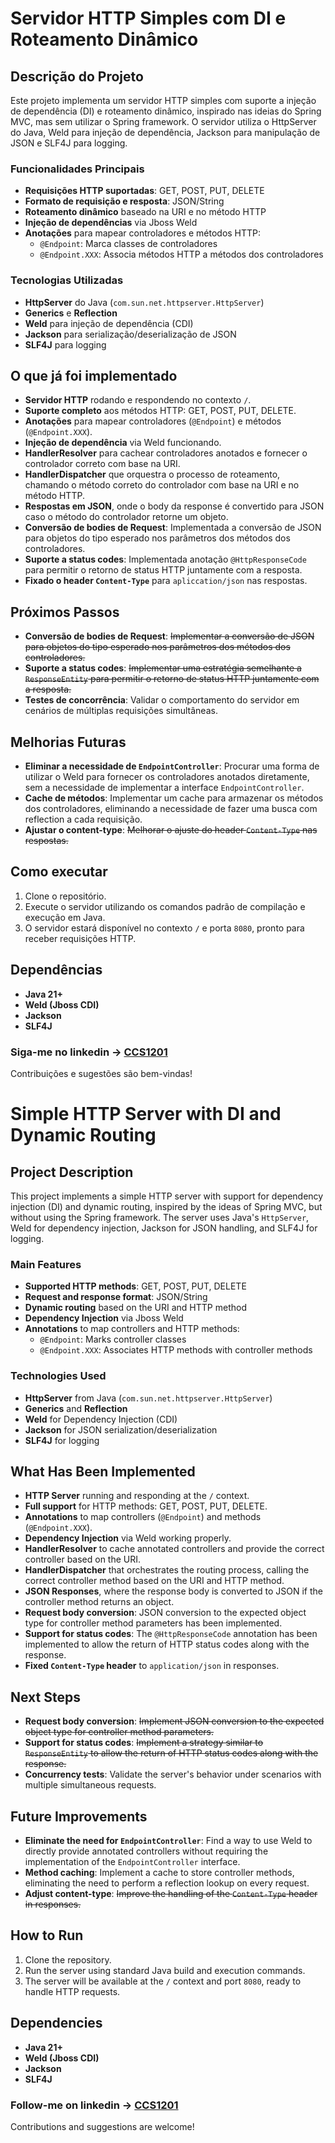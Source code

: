 # Servidor HTTP Simples com DI e Roteamento Dinâmico

## Descrição do Projeto
Este projeto implementa um servidor HTTP simples com suporte a injeção de dependência (DI) e roteamento dinâmico, inspirado nas ideias do Spring MVC, mas sem utilizar o Spring framework. O servidor utiliza o HttpServer do Java, Weld para injeção de dependência, Jackson para manipulação de JSON e SLF4J para logging.

### Funcionalidades Principais
- **Requisições HTTP suportadas**: GET, POST, PUT, DELETE
- **Formato de requisição e resposta**: JSON/String
- **Roteamento dinâmico** baseado na URI e no método HTTP
- **Injeção de dependências** via Jboss Weld
- **Anotações** para mapear controladores e métodos HTTP:
  - `@Endpoint`: Marca classes de controladores
  - `@Endpoint.XXX`: Associa métodos HTTP a métodos dos controladores

### Tecnologias Utilizadas
- **HttpServer** do Java (`com.sun.net.httpserver.HttpServer`)
- **Generics** e **Reflection**
- **Weld** para injeção de dependência (CDI)
- **Jackson** para serialização/deserialização de JSON
- **SLF4J** para logging

## O que já foi implementado
- **Servidor HTTP** rodando e respondendo no contexto `/`.
- **Suporte completo** aos métodos HTTP: GET, POST, PUT, DELETE.
- **Anotações** para mapear controladores (`@Endpoint`) e métodos (`@Endpoint.XXX`).
- **Injeção de dependência** via Weld funcionando.
- **HandlerResolver** para cachear controladores anotados e fornecer o controlador correto com base na URI.
- **HandlerDispatcher** que orquestra o processo de roteamento, chamando o método correto do controlador com base na URI e no método HTTP.
- **Respostas em JSON**, onde o body da response é convertido para JSON caso o método do controlador retorne um objeto.
- **Conversão de bodies de Request**: Implementada a conversão de JSON para objetos do tipo esperado nos parâmetros dos métodos dos controladores.
- **Suporte a status codes**: Implementada anotação `@HttpResponseCode` para permitir o retorno de status HTTP juntamente com a resposta.
- **Fixado o header `Content-Type`** para `apliccation/json` nas respostas.

## Próximos Passos
- **Conversão de bodies de Request**: ~~Implementar a conversão de JSON para objetos do tipo esperado nos parâmetros dos métodos dos controladores.~~
- **Suporte a status codes**: ~~Implementar uma estratégia semelhante a `ResponseEntity` para permitir o retorno de status HTTP juntamente com a resposta.~~
- **Testes de concorrência**: Validar o comportamento do servidor em cenários de múltiplas requisições simultâneas.

## Melhorias Futuras
- **Eliminar a necessidade de `EndpointController`**: Procurar uma forma de utilizar o Weld para fornecer os controladores anotados diretamente, sem a necessidade de implementar a interface `EndpointController`.
- **Cache de métodos**: Implementar um cache para armazenar os métodos dos controladores, eliminando a necessidade de fazer uma busca com reflection a cada requisição.
- **Ajustar o content-type**: ~~Melhorar o ajuste do header `Content-Type` nas respostas.~~

## Como executar
1. Clone o repositório.
2. Execute o servidor utilizando os comandos padrão de compilação e execução em Java.
3. O servidor estará disponível no contexto `/` e porta `8080`, pronto para receber requisições HTTP.

## Dependências
- **Java 21+**
- **Weld (Jboss CDI)**
- **Jackson**
- **SLF4J**

### Siga-me no linkedin -> [CCS1201](https://www.linkedin.com/feed/update/urn:li:activity:7242648326699913219/)

Contribuições e sugestões são bem-vindas!


# Simple HTTP Server with DI and Dynamic Routing

## Project Description
This project implements a simple HTTP server with support for dependency injection (DI) and dynamic routing, inspired by the ideas of Spring MVC, but without using the Spring framework. The server uses Java's `HttpServer`, Weld for dependency injection, Jackson for JSON handling, and SLF4J for logging.

### Main Features
- **Supported HTTP methods**: GET, POST, PUT, DELETE
- **Request and response format**: JSON/String
- **Dynamic routing** based on the URI and HTTP method
- **Dependency Injection** via Jboss Weld
- **Annotations** to map controllers and HTTP methods:
  - `@Endpoint`: Marks controller classes
  - `@Endpoint.XXX`: Associates HTTP methods with controller methods

### Technologies Used
- **HttpServer** from Java (`com.sun.net.httpserver.HttpServer`)
- **Generics** and **Reflection**
- **Weld** for Dependency Injection (CDI)
- **Jackson** for JSON serialization/deserialization
- **SLF4J** for logging

## What Has Been Implemented
- **HTTP Server** running and responding at the `/` context.
- **Full support** for HTTP methods: GET, POST, PUT, DELETE.
- **Annotations** to map controllers (`@Endpoint`) and methods (`@Endpoint.XXX`).
- **Dependency Injection** via Weld working properly.
- **HandlerResolver** to cache annotated controllers and provide the correct controller based on the URI.
- **HandlerDispatcher** that orchestrates the routing process, calling the correct controller method based on the URI and HTTP method.
- **JSON Responses**, where the response body is converted to JSON if the controller method returns an object.
- **Request body conversion**: JSON conversion to the expected object type for controller method parameters has been implemented.
- **Support for status codes**: The `@HttpResponseCode` annotation has been implemented to allow the return of HTTP status codes along with the response.
- **Fixed `Content-Type` header** to `application/json` in responses.

## Next Steps
- **Request body conversion**: ~~Implement JSON conversion to the expected object type for controller method parameters.~~
- **Support for status codes**: ~~Implement a strategy similar to `ResponseEntity` to allow the return of HTTP status codes along with the response.~~
- **Concurrency tests**: Validate the server's behavior under scenarios with multiple simultaneous requests.

## Future Improvements
- **Eliminate the need for `EndpointController`**: Find a way to use Weld to directly provide annotated controllers without requiring the implementation of the `EndpointController` interface.
- **Method caching**: Implement a cache to store controller methods, eliminating the need to perform a reflection lookup on every request.
- **Adjust content-type**: ~~Improve the handling of the `Content-Type` header in responses.~~


## How to Run
1. Clone the repository.
2. Run the server using standard Java build and execution commands.
3. The server will be available at the `/` context and port `8080`, ready to handle HTTP requests.

## Dependencies
- **Java 21+**
- **Weld (Jboss CDI)**
- **Jackson**
- **SLF4J**

### Follow-me on linkedin -> [CCS1201](https://www.linkedin.com/feed/update/urn:li:activity:7242648326699913219/)

Contributions and suggestions are welcome!

